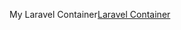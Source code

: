 My Laravel Container[Laravel Container](https://hub.docker.com/repository/docker/edusouzas/laravel)
